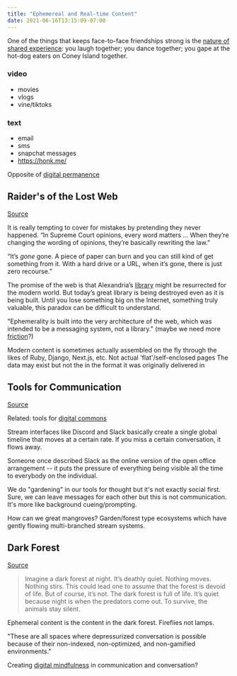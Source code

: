 ```yaml
---
title: "Ephemereal and Real-time Content"
date: 2021-06-16T13:15:09-07:00
---
```


One of the things that keeps face-to-face friendships strong is the [nature of shared experience](http://psycnet.apa.org/psycinfo/2001-00651-001): you laugh together; you dance together; you gape at the hot-dog eaters on Coney Island together.

### video
* movies
* vlogs
* vine/tiktoks

### text
* email
* sms
* snapchat messages
* https://honk.me/

Opposite of [digital permanence](thoughts/digital%20permanence.md)

## Raider's of the Lost Web
[Source](https://www.theatlantic.com/technology/archive/2015/10/raiders-of-the-lost-web/409210/)

It is really tempting to cover for mistakes by pretending they never happened.
“In Supreme Court opinions, every word matters … When they’re changing the wording of opinions, they’re basically rewriting the law.”

“It’s _gone_ gone. A piece of paper can burn and you can still kind of get something from it. With a hard drive or a URL, when it’s gone, there is just zero recourse.”

The promise of the web is that Alexandria’s [library](thoughts/library.md) might be resurrected for the modern world. But today’s great library is being destroyed even as it is being built. Until you lose something big on the Internet, something truly valuable, this paradox can be difficult to understand.

"Ephemerality is built into the very architecture of the web, which was intended to be a messaging system, not a library." (maybe we need more [friction](thoughts/friction.md)?)

Modern content is sometimes actually assembled on the fly through the likes of Ruby, Django, Next.js, etc. Not actual 'flat'/self-enclosed pages
The data may exist but not the in the format it was originally delivered in

## Tools for Communication
[Source](https://twitter.com/vgr/status/1460338562231013376)

Related: tools for [digital commons](thoughts/digital%20commons.md)

Stream interfaces like Discord and Slack basically create a single global timeline that moves at a certain rate. If you miss a certain conversation, it flows away.

Someone once described Slack as the online version of the open office arrangement -- it puts the pressure of everything being visible all the time to everybody on the individual.

We do "gardening" in our tools for thought but it's not exactly social first. Sure, we can leave messages for each other but this is not communication. It's more like background cueing/prompting.

How can we great mangroves? Garden/forest type ecosystems which have gently flowing multi-branched stream systems.

## Dark Forest
[Source](https://onezero.medium.com/the-dark-forest-theory-of-the-internet-7dc3e68a7cb1)

> Imagine a dark forest at night. It’s deathly quiet. Nothing moves. Nothing stirs. This could lead one to assume that the forest is devoid of life. But of course, it’s not. The dark forest is full of life. It’s quiet because night is when the predators come out. To survive, the animals stay silent.

Ephemeral content is the content in the dark forest. Fireflies not lamps.

"These are all spaces where depressurized conversation is possible because of their non-indexed, non-optimized, and non-gamified environments."

Creating [digital mindfulness](thoughts/digital%20mindfulness.md) in communication and conversation?